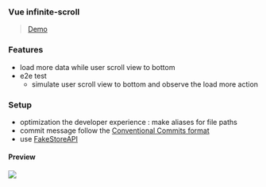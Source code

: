 ### Vue infinite-scroll
> [Demo](https://vue-infinite-scroll-ruofanwei.vercel.app/)
### Features
- load more data while user scroll view to bottom
- e2e test
    - simulate user scroll view to bottom and observe the load more action


### Setup
- optimization the developer experience : make aliases for file paths
- commit message follow the [Conventional Commits format](https://www.conventionalcommits.org/en/v1.0.0/)
- use [FakeStoreAPI](https://fakestoreapi.com/)

#### Preview
![](https://i.imgur.com/PMaRtIC.gif)